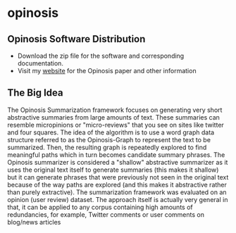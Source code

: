 # opinosis

## Opinosis Software Distribution

- Download the zip file for the software and corresponding documentation. 
- Visit my [website](http://kavita-ganesan.com/opinosis) for the Opinosis paper and other information 

## The Big Idea
The Opinosis Summarization framework focuses on generating very short abstractive summaries from large amounts of text. These summaries can resemble micropinions or "micro-reviews" that you see on sites like twitter and four squares. The idea of the algorithm is to use a word graph data structure referred to as the Opinosis-Graph to represent the text to be summarized. Then, the resulting graph is repeatedly explored to find meaningful paths which in turn becomes candidate summary phrases. The Opinosis summarizer is considered a "shallow" abstractive summarizer as it uses the original text itself to generate summaries (this makes it shallow) but it can generate phrases that were previously not seen in the original text because of the way paths are explored (and this makes it abstractive rather than purely extractive). The summarization framework was evaluated on an opinion (user review) dataset. The approach itself is actually very general in that, it can be applied to any corpus containing high amounts of redundancies, for example, Twitter comments or user comments on blog/news articles
